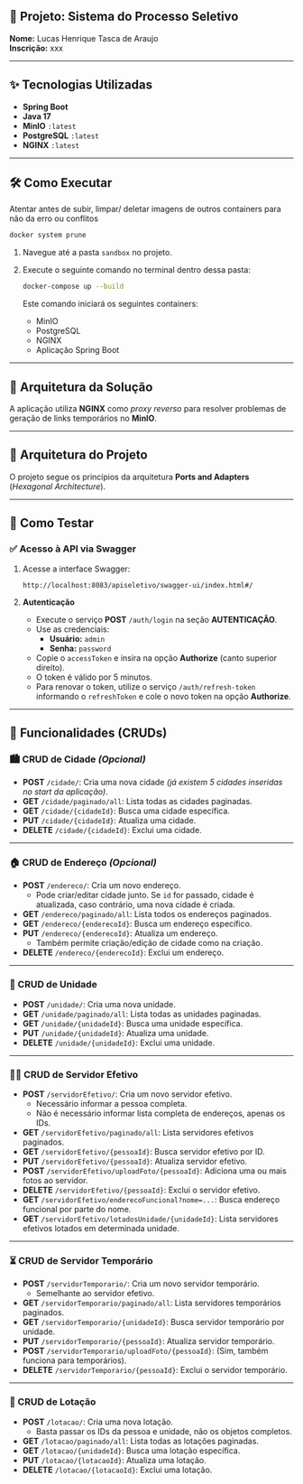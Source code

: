 ## 🧩 Projeto: Sistema do Processo Seletivo 
**Nome:** Lucas Henrique Tasca de Araujo  
**Inscrição:** xxx

---

## ✨ Tecnologias Utilizadas

- **Spring Boot**
- **Java 17**
- **MinIO** `:latest`
- **PostgreSQL** `:latest`
- **NGINX** `:latest`

---

## 🛠️ Como Executar
Atentar antes de subir, limpar/ deletar imagens de outros containers para não da erro ou conflitos
   ```bash
   docker system prune 
   ```
1. Navegue até a pasta `sandbox` no projeto.
2. Execute o seguinte comando no terminal dentro dessa pasta:

   ```bash
   docker-compose up --build
   ```

   Este comando iniciará os seguintes containers:
   - MinIO
   - PostgreSQL
   - NGINX
   - Aplicação Spring Boot

---

## 🧱 Arquitetura da Solução

A aplicação utiliza **NGINX** como *proxy reverso* para resolver problemas de geração de links temporários no **MinIO**.

---

## 🧩 Arquitetura do Projeto

O projeto segue os princípios da arquitetura **Ports and Adapters** (*Hexagonal Architecture*).

---

## 🧪 Como Testar

### ✅ Acesso à API via Swagger

1. Acesse a interface Swagger:

   ```shell
   http://localhost:8083/apiseletivo/swagger-ui/index.html#/
   ```

2. **Autenticação**
   - Execute o serviço **POST** `/auth/login` na seção **AUTENTICAÇÃO**.
   - Use as credenciais:
     - **Usuário:** `admin`
     - **Senha:** `password`
   - Copie o `accessToken` e insira na opção **Authorize** (canto superior direito).
   - O token é válido por 5 minutos.
   - Para renovar o token, utilize o serviço `/auth/refresh-token` informando o `refreshToken` e cole o novo token na opção **Authorize**.

---

## 🔄 Funcionalidades (CRUDs)

### 🏙️ CRUD de Cidade *(Opcional)*

- **POST** `/cidade/`: Cria uma nova cidade *(já existem 5 cidades inseridas no start da aplicação)*.
- **GET** `/cidade/paginado/all`: Lista todas as cidades paginadas.
- **GET** `/cidade/{cidadeId}`: Busca uma cidade específica.
- **PUT** `/cidade/{cidadeId}`: Atualiza uma cidade.
- **DELETE** `/cidade/{cidadeId}`: Exclui uma cidade.

---

### 🏠 CRUD de Endereço *(Opcional)*

- **POST** `/endereco/`: Cria um novo endereço.
  - Pode criar/editar cidade junto. Se `id` for passado, cidade é atualizada, caso contrário, uma nova cidade é criada.
- **GET** `/endereco/paginado/all`: Lista todos os endereços paginados.
- **GET** `/endereco/{enderecoId}`: Busca um endereço específico.
- **PUT** `/endereco/{enderecoId}`: Atualiza um endereço.
  - Também permite criação/edição de cidade como na criação.
- **DELETE** `/endereco/{enderecoId}`: Exclui um endereço.

---

### 🏢 CRUD de Unidade

- **POST** `/unidade/`: Cria uma nova unidade.
- **GET** `/unidade/paginado/all`: Lista todas as unidades paginadas.
- **GET** `/unidade/{unidadeId}`: Busca uma unidade específica.
- **PUT** `/unidade/{unidadeId}`: Atualiza uma unidade.
- **DELETE** `/unidade/{unidadeId}`: Exclui uma unidade.

---

### 👨‍💼 CRUD de Servidor Efetivo

- **POST** `/servidorEfetivo/`: Cria um novo servidor efetivo.
  - Necessário informar a pessoa completa.
  - Não é necessário informar lista completa de endereços, apenas os IDs.
- **GET** `/servidorEfetivo/paginado/all`: Lista servidores efetivos paginados.
- **GET** `/servidorEfetivo/{pessoaId}`: Busca servidor efetivo por ID.
- **PUT** `/servidorEfetivo/{pessoaId}`: Atualiza servidor efetivo.
- **POST** `/servidorEfetivo/uploadFoto/{pessoaId}`: Adiciona uma ou mais fotos ao servidor.
- **DELETE** `/servidorEfetivo/{pessoaId}`: Exclui o servidor efetivo.
- **GET** `/servidorEfetivo/enderecoFuncional?nome=...`: Busca endereço funcional por parte do nome.
- **GET** `/servidorEfetivo/lotadosUnidade/{unidadeId}`: Lista servidores efetivos lotados em determinada unidade.

---

### ⏳ CRUD de Servidor Temporário

- **POST** `/servidorTemporario/`: Cria um novo servidor temporário.
  - Semelhante ao servidor efetivo.
- **GET** `/servidorTemporario/paginado/all`: Lista servidores temporários paginados.
- **GET** `/servidorTemporario/{unidadeId}`: Busca servidor temporário por unidade.
- **PUT** `/servidorTemporario/{pessoaId}`: Atualiza servidor temporário.
- **POST** `/servidorTemporario/uploadFoto/{pessoaId}`: (Sim, também funciona para temporários).
- **DELETE** `/servidorTemporario/{pessoaId}`: Exclui o servidor temporário.

---

### 🧷 CRUD de Lotação

- **POST** `/lotacao/`: Cria uma nova lotação.
  - Basta passar os IDs da pessoa e unidade, não os objetos completos.
- **GET** `/lotacao/paginado/all`: Lista todas as lotações paginadas.
- **GET** `/lotacao/{unidadeId}`: Busca uma lotação específica.
- **PUT** `/lotacao/{lotacaoId}`: Atualiza uma lotação.
- **DELETE** `/lotacao/{lotacaoId}`: Exclui uma lotação.

